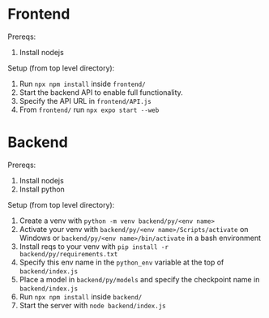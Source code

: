 
# Frontend 

Prereqs:
1. Install nodejs

Setup (from top level directory):
1. Run `npx npm install` inside `frontend/`
2. Start the backend API to enable full functionality.
3. Specify the API URL in `frontend/API.js`
4. From `frontend/` run `npx expo start --web`

# Backend

Prereqs:
1. Install nodejs
2. Install python

Setup (from top level directory):
1. Create a venv with `python -m venv backend/py/<env name>` 
2. Activate your venv with `backend/py/<env name>/Scripts/activate` on Windows or `backend/py/<env name>/bin/activate` in a bash environment
3. Install reqs to your venv with `pip install -r backend/py/requirements.txt`
4. Specify this env name in the `python_env` variable at the top of `backend/index.js` 
5. Place a model in `backend/py/models` and specify the checkpoint name in `backend/index.js`
6. Run `npx npm install` inside `backend/`
6. Start the server with `node backend/index.js`
